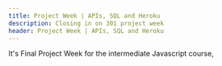 ```yaml
---
title: Project Week | APIs, SQL and Heroku
description: Closing in on 301 project week
header: Project Week | APIs, SQL and Heroku
---
```


It's Final Project Week for the intermediate Javascript course, 

